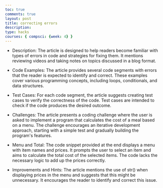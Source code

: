 ```yaml
---
toc: true
comments: true
layout: post
title: correcting errors
description: 
type: hacks
courses: { compsci: {week: 4} }
---
```


- Description: The article is designed to help readers become familiar with types of errors in code and strategies for fixing them. It mentions reviewing videos and taking notes on topics discussed in a blog format.

- Code Examples: The article provides several code segments with errors that the reader is expected to identify and correct. These examples cover various programming concepts, including loops, conditionals, and data structures.

- Test Cases: For each code segment, the article suggests creating test cases to verify the correctness of the code. Test cases are intended to check if the code produces the desired outcome.

- Challenges: The article presents a coding challenge where the user is asked to implement a program that calculates the cost of a meal based on a menu. The challenge encourages an iterative development approach, starting with a simple test and gradually building the program's features.

- Menu and Total: The code snippet provided at the end displays a menu with item names and prices. It prompts the user to select an item and aims to calculate the total cost of the selected items. The code lacks the necessary logic to add up the prices correctly.

- Improvements and Hints: The article mentions the use of str() when displaying prices in the menu and suggests that this might be unnecessary. It encourages the reader to identify and correct this issue.
